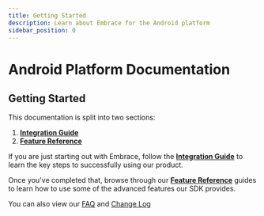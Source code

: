 ```yaml
---
title: Getting Started
description: Learn about Embrace for the Android platform
sidebar_position: 0
---
```


# Android Platform Documentation

## Getting Started

This documentation is split into two sections:

1. [**Integration Guide**](/android/integration/)
2. [**Feature Reference**](/android/features/)

If you are just starting out with Embrace, follow the [**Integration Guide**](/android/integration/) to learn
the key steps to successfully using our product.

Once you've completed that, browse through our [**Feature Reference**](/android/features/) guides to learn how
to use some of the advanced features our SDK provides.

You can also view our [FAQ](/android/faq) and [Change Log](/android/changelog/)
